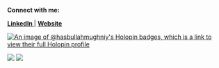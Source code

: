 **Connect with me:**

**<a href="https://www.linkedin.com/in/hasbullah-mughniy">
LinkedIn
</a>**
|
**<a href="https://www.triptasoft.com">
Website
</a>**

[![An image of @hasbullahmughniy's Holopin badges, which is a link to view their full Holopin profile](https://holopin.me/hasbullahmughniy)](https://holopin.io/@hasbullahmughniy)  

<img src="https://github-readme-stats.vercel.app/api?username=hazbu&show_icons=true&theme=algolia&hide_border=true&count_private=true&line_height=27"/>

<img src="https://github-readme-stats.vercel.app/api/top-langs/?username=hazbu&theme=algolia&hide_border=true&langs_count=5&count_private=true&hide=scss,css&exclude_repo="/>
